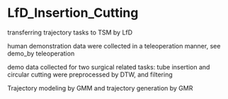 # LfD_Insertion_Cutting
transferring trajectory tasks to TSM by LfD

human demonstration data were collected in a teleoperation manner, see demo_by teleoperation

demo data collected for two surgical related tasks: tube insertion and circular cutting were preprocessed by DTW, and filtering

Trajectory modeling by GMM and trajectory generation by GMR
